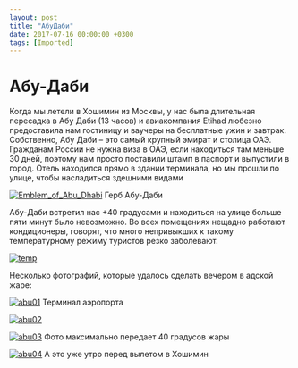 ```yaml
---
layout: post
title: "АбуДаби"
date: 2017-07-16 00:00:00 +0300
tags: [Imported]
---
```

# Абу-Даби

Когда мы летели в Хошимин из Москвы, у нас была длительная пересадка в Абу Даби (13 часов) и авиакомпания Etihad любезно предоставила нам гостиницу и ваучеры на бесплатные ужин и завтрак. Собственно, Абу Даби – это самый крупный эмират и столица ОАЭ. Гражданам России не нужна виза в ОАЭ, если находиться там меньше 30 дней, поэтому нам просто поставили штамп в паспорт и выпустили в город. Отель находился прямо в здании терминала, но мы прошли по улице, чтобы насладиться здешними видами

[![Emblem_of_Abu_Dhabi](https://vlaim.s3.amazonaws.com/uploads/2017/07/Emblem_of_Abu_Dhabi.png)](https://vlaim.s3.amazonaws.com/uploads/2017/07/Emblem_of_Abu_Dhabi.png) Герб Абу-Даби

Абу-Даби встретил нас +40 градусами и находиться на улице больше пяти минут было невозможно. Во всех помещениях нещадно работают кондиционеры, говорят, что много непривыкших к такому температурному режиму туристов резко заболевают.

[![temp](https://vlaim.s3.amazonaws.com/uploads/2017/07/temp.jpg)](https://vlaim.s3.amazonaws.com/uploads/2017/07/temp.jpg)

Несколько фотографий, которые удалось сделать вечером в адской жаре:

[![abu01](https://vlaim.s3.amazonaws.com/uploads/2017/07/abu01.jpg)](https://vlaim.s3.amazonaws.com/uploads/2017/07/abu01.jpg) Терминал аэропорта

[![abu02](https://vlaim.s3.amazonaws.com/uploads/2017/07/abu02.jpg)](https://vlaim.s3.amazonaws.com/uploads/2017/07/abu02.jpg)

[![abu03](https://vlaim.s3.amazonaws.com/uploads/2017/07/abu03.jpg)](https://vlaim.s3.amazonaws.com/uploads/2017/07/abu03.jpg) Фото максимально передает 40 градусов жары

[![abu04](https://vlaim.s3.amazonaws.com/uploads/2017/07/abu04.jpg)](https://vlaim.s3.amazonaws.com/uploads/2017/07/abu04.jpg) А это уже утро перед вылетом в Хошимин
